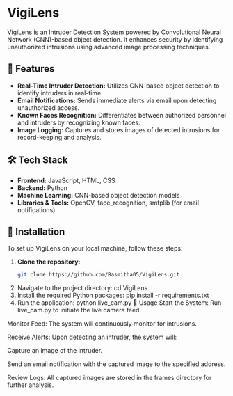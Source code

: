 # VigiLens

VigiLens is an Intruder Detection System powered by Convolutional Neural Network (CNN)-based object detection. It enhances security by identifying unauthorized intrusions using advanced image processing techniques.

## 🌟 Features

- **Real-Time Intruder Detection:** Utilizes CNN-based object detection to identify intruders in real-time.
- **Email Notifications:** Sends immediate alerts via email upon detecting unauthorized access.
- **Known Faces Recognition:** Differentiates between authorized personnel and intruders by recognizing known faces.
- **Image Logging:** Captures and stores images of detected intrusions for record-keeping and analysis.

## 🛠️ Tech Stack

- **Frontend:** JavaScript, HTML, CSS
- **Backend:** Python
- **Machine Learning:** CNN-based object detection models
- **Libraries & Tools:** OpenCV, face_recognition, smtplib (for email notifications)

## 🚀 Installation

To set up VigiLens on your local machine, follow these steps:

1. **Clone the repository:**
   ```bash
   git clone https://github.com/Rasmitha05/VigiLens.git
2. Navigate to the project directory:
   cd VigiLens
3. Install the required Python packages:
   pip install -r requirements.txt
4. Run the application:
   python live_cam.py
📌 Usage
Start the System: Run live_cam.py to initiate the live camera feed.

Monitor Feed: The system will continuously monitor for intrusions.

Receive Alerts: Upon detecting an intruder, the system will:

Capture an image of the intruder.

Send an email notification with the captured image to the specified address.

Review Logs: All captured images are stored in the frames directory for further analysis.
